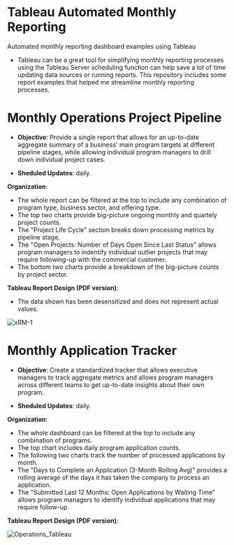 # Tableau Automated Monthly Reporting
 Automated monthly reporting dashboard examples using Tableau

- Tableau can be a great tool for simplifying monthly reporting processes using the Tableau Server scheduling function can help save a lot of time updating data sources or running reports. This repository includes some report examples that helped me streamline monthly reporting processes. 

# Monthly Operations Project Pipeline


- **Objective**: Provide a single report that allows for an up-to-date aggregate summary of a business' main program targets at different pipeline stages, while allowing individual program managers to drill down individual project cases. 

- **Sheduled Updates**: daily.

**Organization**: 
- The whole report can be filtered at the top to include any combination of program type, business sector, and offering type.  
- The top two charts provide big-picture ongoing monthly and quartely project counts. 
- The "Project Life Cycle" section breaks down processing metrics by pipeline stage. 
- The "Open Projects: Number of Days Open Since Last Status" allows program managers to indentify individual outlier projects that may require following-up with the commercial customer.
- The bottom two charts provide a breakdown of the big-picture counts by project sector.

**Tableau Report Design (PDF version)**: 
- The data shown has been desensitized and does not represent actual values.

![xRM-1](https://user-images.githubusercontent.com/111835409/210684995-9c3d4c18-b55d-4c21-b857-32acc6475e59.png)




# Monthly Application Tracker

- **Objective**: Create a standardized tracker that allows executive managers to track aggregate metrics and allows program managers across different teams to get up-to-date insights about their own program.

- **Sheduled Updates**: daily.

**Organization**: 

- The whole dashboard can be filtered at the top to include any combination of programs.
- The top chart includes daily program application counts.
- The following two charts track the number of processed applications by month.
- The "Days to Complete an Application (3-Month Rolling Avg)" provides a rolling average of the days it has taken the company to process an application.
- The "Submitted Last 12 Months: Open Applications by Waiting Time" allows program managers to identify individual applications that may require follow-up.


**Tableau Report Design (PDF version)**: 


![Operations_Tableau](https://user-images.githubusercontent.com/111835409/210687815-735d3258-3c04-497e-bb62-23b9cf88cd9d.png)
